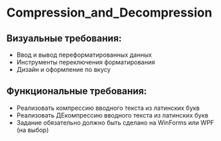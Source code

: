 # Compression_and_Decompression


## Визуальные требования: 

* Ввод и вывод переформатированных данных
* Инструменты переключения форматирования
* Дизайн и оформление по вкусу

## Функциональные требования:

* Реализовать компрессию вводного текста из латинских букв
* Реализовать ДЕкомпрессию вводного текста из латинских букв
* Задание обязательно должно быть сделано на WinForms или WPF (на выбор)
